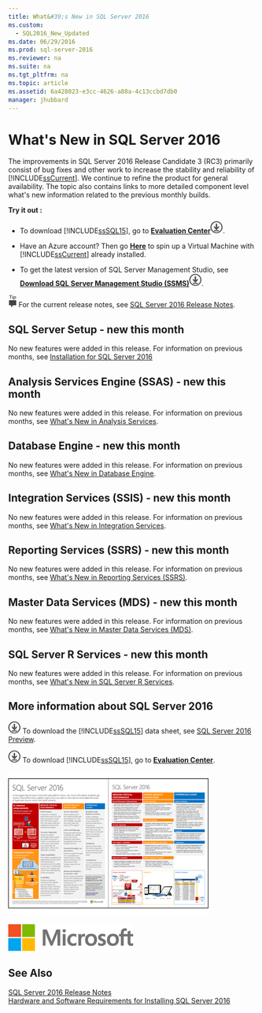 ```yaml
---
title: What&#39;s New in SQL Server 2016
ms.custom: 
  - SQL2016_New_Updated
ms.date: 06/29/2016
ms.prod: sql-server-2016
ms.reviewer: na
ms.suite: na
ms.tgt_pltfrm: na
ms.topic: article
ms.assetid: 6a428023-e3cc-4626-a88a-4c13ccbd7db0
manager: jhubbard
---
```

# What&#39;s New in SQL Server 2016
The improvements in SQL Server 2016 Release Candidate 3 (RC3) primarily consist of bug fixes and other work to increase the stability and reliability of [!INCLUDE[ssCurrent](../../Topics/TopicNameContainA/includes/ssCurrent_md.md)].  We continue to refine the product for general availability.  The topic also contains links to more detailed component level what's new information related to the previous monthly builds.  
  
 **Try it out :**  
  
-   To download [!INCLUDE[ssSQL15](../../Topics/TopicNameContainA/includes/ssSQL15_md.md)], go to  **[Evaluation Center](https://www.microsoft.com/en-us/evalcenter/evaluate-sql-server-2016)**![download](../../Topics/TopicNameNotContainA/media/download.png "download").  
  
-   Have an Azure account?  Then go **[Here](https://azure.microsoft.com/en-us/marketplace/partners/microsoft/sqlserver2016rc0evaluationwindowsserver2012r2/?wt.mc_id=sqL16_vm)** to spin up a Virtual Machine with [!INCLUDE[ssCurrent](../../Topics/TopicNameContainA/includes/ssCurrent_md.md)] already installed.  
  
-   To get the latest version of SQL Server Management Studio, see **[Download SQL Server Management Studio (SSMS)](https://msdn.microsoft.com/library/mt238290.aspx)**![download](../../Topics/TopicNameNotContainA/media/download.png "download").  
  
 ![note](../../Topics/TopicNameNotContainA/media/ssrs_fyi_note.png "ssrs_fyi_note") For the current release notes, see [SQL Server 2016 Release Notes](../../Topics/TopicNameNotContainA/SQL-Server-2016-Release-Notes.md).  
  
## SQL Server Setup - new this month  
 No new features were added in this release. For information on previous months, see [Installation for SQL Server 2016](../../Topics/TopicNameNotContainA/Installation-for-SQL-Server-2016.md)  
  
## Analysis Services Engine (SSAS) - new this month  
 No new features were added in this release. For information on previous months, see [What's New in Analysis Services](../../Topics/TopicNameNotContainA/What-s-New-in-Analysis-Services.md).  
  
## Database Engine - new this month  
 No new features were added in this release. For information on previous months, see [What's New in Database Engine](../../Topics/TopicNameNotContainA/What-s-New-in-Database-Engine.md).  
  
## Integration Services (SSIS) - new this month  
 No new features were added in this release. For information on previous months, see [What's New in Integration Services](../../Topics/TopicNameNotContainA/What-s-New-in-Integration-Services.md).  
  
## Reporting Services (SSRS) - new this month  
 No new features were added in this release. For information on previous months, see [What's New in Reporting Services (SSRS)](../../Topics/TopicNameNotContainA/What-s-New-in-Reporting-Services--SSRS-.md).  
  
## Master Data Services (MDS) - new this month  
 No new features were added in this release. For information on previous months, see [What's New in Master Data Services (MDS)](../../Topics/TopicNameNotContainA/What-s-New-in-Master-Data-Services--MDS-.md).  
  
##  <a name="bkmk_ssrservices"></a> SQL Server R Services - new this month  
 No new features were added in this release. For information on previous months, see  [What's New in SQL Server R Services](../../Topics/TopicNameNotContainA/What-s-New-in-SQL-Server-R-Services.md).  
  
## More information about SQL Server 2016  
 ![download](../../Topics/TopicNameNotContainA/media/download.png "download") To download the [!INCLUDE[ssSQL15](../../Topics/TopicNameContainA/includes/ssSQL15_md.md)] data sheet, see [SQL Server 2016 Preview](http://www.microsoft.com/en-us/server-cloud/products/sql-server-2016/default.aspx).  
  
 ![download](../../Topics/TopicNameNotContainA/media/download.png "download") To download [!INCLUDE[ssSQL15](../../Topics/TopicNameContainA/includes/ssSQL15_md.md)], go to  **[Evaluation Center](https://www.microsoft.com/en-us/evalcenter/evaluate-sql-server-2016)**.  
  
 ![Microsoft SQL Server 2016 data sheet](../../Topics/TopicNameNotContainA/media/SQLServer2016Datasheet.png "SQLServer2016Datasheet")  
  
 ![MS&#95;Logo&#95;X&#45;Small](../../Topics/TopicNameNotContainA/media/MS_Logo_X-Small.png "MS_Logo_X-Small")  
  
## See Also  
 [SQL Server 2016 Release Notes](../../Topics/TopicNameNotContainA/SQL-Server-2016-Release-Notes.md)   
 [Hardware and Software Requirements for Installing SQL Server 2016](../../Topics/TopicNameNotContainA/Hardware-and-Software-Requirements-for-Installing-SQL-Server-2016.md)